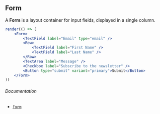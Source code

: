 ## Form

A **Form** is a layout container for input fields, displayed in a single column.

```jsx
render(() => (
	<Form>
		<TextField label="Email" type="email" />
		<Row>
			<TextField label="First Name" />
			<TextField label="Last Name" />
		</Row>
		<TextArea label="Message" />
		<Checkbox label="Subscribe to the newsletter" />
		<Button type="submit" variant="primary">Submit</Button>
	</Form>
))
```

###### Documentation
- [`Form`](/wiki/modules/_components_layout_form_.html)
